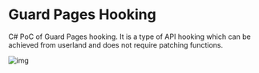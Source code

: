 # Guard Pages Hooking

C# PoC of Guard Pages hooking. It is a type of API hooking which can be achieved from userland and does not require patching functions.

![img](https://raw.githubusercontent.com/ricardojoserf/ricardojoserf.github.io/master/images/guardpages/Screenshot_1.png)
